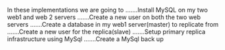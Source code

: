 In these implementations we are going to
.......Install MySQL on my two web1 and web 2 servers
.......Create a new user on both the two web servers
.......Create a database in my web1 server(master) to replicate from
.......Create a new user for the replica(slave)
.......Setup primary replica infrastructure using MySql
.......Create a MySql back up 
